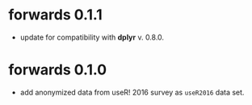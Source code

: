 # forwards 0.1.1

* update for compatibility with **dplyr** v. 0.8.0.

# forwards 0.1.0

* add anonymized data from useR! 2016 survey as `useR2016` data set.



